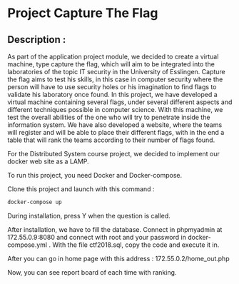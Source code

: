 # Project Capture The Flag
## Description :
As part of the application project module, we decided to create a virtual machine, type capture the flag, which will aim to be integrated into the laboratories of the topic IT security in the University of Esslingen.  Capture the flag aims to test his skills, in this case in computer security where the person will have to use security holes or his imagination to find flags to validate his laboratory once found.
	In this project, we have developed a virtual machine containing several flags, under several different aspects and different techniques possible in computer science. With this machine, we test the overall abilities of the one who will try to penetrate inside the information system.
	We have also developed a website, where the teams will register and will be able to place their different flags, with in the end a table that will rank the teams according to their number of flags found.

For the Distributed System course project, we decided to implement our docker web site as a LAMP.

To run this project, you need Docker and Docker-compose.

Clone this project and launch with this command :
```sh
docker-compose up
```
During installation, press Y when the question is called.

After installation, we have to fill the database. Connect in phpmyadmin at 172.55.0.9:8080 and connect with root and your password in docker-compose.yml . With the file ctf2018.sql, copy the code and execute it in.

After you can go in home page with this address :  172.55.0.2/home_out.php

Now, you can see report board of each time with ranking. 

